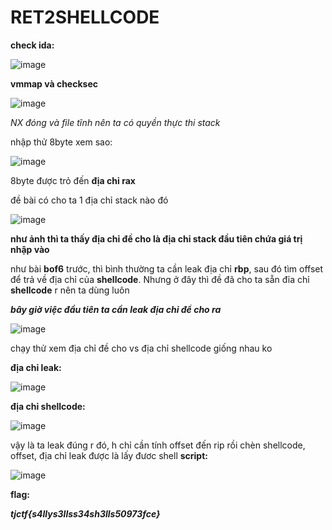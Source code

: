 # **RET2SHELLCODE**

**check ida:**

![image](https://github.com/gookoosss/CTF.-/assets/128712571/f1481f76-f007-4b6e-a756-22f50518f15a)


**vmmap và checksec**

![image](https://github.com/gookoosss/CTF.-/assets/128712571/f3ea6c14-0d9b-465f-9594-f19b64cdad0c)


*NX đóng và file tĩnh nên ta có quyền thực thi stack*

nhập thử 8byte xem sao:

![image](https://github.com/gookoosss/CTF.-/assets/128712571/c2692126-f7a5-407a-beaf-ec671136b8be)


8byte được trỏ đến **địa chỉ rax**

đề bài có cho ta 1 địa chỉ stack nào đó


![image](https://github.com/gookoosss/CTF.-/assets/128712571/7390891c-5fff-41c0-a385-52cf0c6d61c3)


**như ảnh thì ta thấy địa chỉ đề cho là địa chỉ stack đầu tiên chứa giá trị nhập vào**

như bài **bof6** trước, thì bình thường ta cần leak địa chỉ **rbp**, sau đó tìm offset để trả về địa chỉ của **shellcode**. Nhưng ở đây thì đề đã cho ta sẵn đỉa chỉ **shellcode** r nên ta dùng luôn 

***bây giờ việc đầu tiên ta cần leak địa chỉ để cho ra*** 

![image](https://github.com/gookoosss/CTF.-/assets/128712571/7420de7c-61b5-4d32-9159-a66fc499fb6b)


chạy thử xem địa chỉ đề cho vs địa chỉ shellcode giống nhau ko

**địa chỉ leak:**

![image](https://github.com/gookoosss/CTF.-/assets/128712571/15027813-f37b-4ad3-8de4-c0b3ac926420)


**địa chỉ shellcode:**

![image](https://github.com/gookoosss/CTF.-/assets/128712571/01435a2c-8450-4727-90a9-057ee8c67797)


vậy là ta leak đúng r đó, h chỉ cần tính offset đến rip rồi chèn shellcode, offset, địa chỉ leak được là lấy đươc shell
**script:**

![image](https://github.com/gookoosss/CTF.-/assets/128712571/adf6af63-1ff8-460c-a0c9-2f7d6b4f7e73)


**flag:**

***tjctf{s4llys3llss34sh3lls50973fce}***


